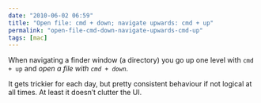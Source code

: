 ```yaml
---
date: "2010-06-02 06:59"
title: "Open file: cmd + down; navigate upwards: cmd + up"
permalink: "open-file-cmd-down-navigate-upwards-cmd-up"
tags: [mac]
---
```


When navigating a finder window (a directory) you go up one level with `cmd + up` and _open a file with `cmd + down`_.

It gets trickier for each day, but pretty consistent behaviour if not logical at all times. At least it doesn’t clutter the UI.
